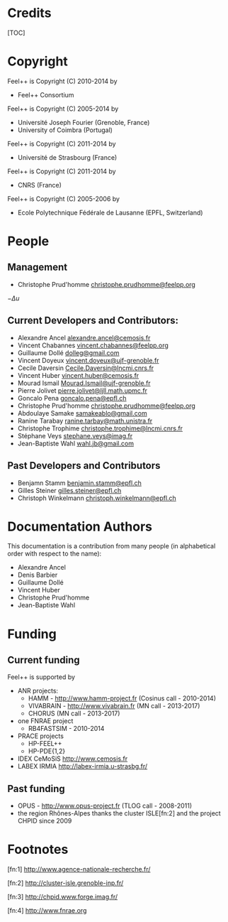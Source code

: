 <!-- -*- mode: markdown -*- -->
Credits
=======

[TOC]

# Copyright

Feel++ is Copyright (C) 2010-2014 by
 - Feel++ Consortium

Feel++ is Copyright (C) 2005-2014 by
 - Université Joseph Fourier (Grenoble, France)
 - University of Coimbra (Portugal)

Feel++ is Copyright (C) 2011-2014 by
 - Université de Strasbourg (France)

Feel++ is Copyright (C) 2011-2014 by
 - CNRS (France)

Feel++ is Copyright (C) 2005-2006 by
 - Ecole Polytechnique Fédérale de Lausanne (EPFL, Switzerland)

# People

## Management

 - Christophe Prud'homme <christophe.prudhomme@feelpp.org>

$-\Delta u$

## Current Developers and Contributors:

 - Alexandre Ancel <alexandre.ancel@cemosis.fr>
 - Vincent Chabannes <vincent.chabannes@feelpp.org>
 - Guillaume Dollé <dolleg@gmail.com>
 - Vincent Doyeux <vincent.doyeux@ujf-grenoble.fr>
 - Cecile Daversin <Cecile.Daversin@lncmi.cnrs.fr>
 - Vincent Huber <vincent.huber@cemosis.fr>
 - Mourad Ismail <Mourad.Ismail@ujf-grenoble.fr>
 - Pierre Jolivet <pierre.jolivet@ljll.math.upmc.fr>
 - Goncalo Pena <goncalo.pena@epfl.ch>
 - Christophe Prud'homme <christophe.prudhomme@feelpp.org>
 - Abdoulaye Samake <samakeablo@gmail.com>
 - Ranine Tarabay <ranine.tarbay@math.unistra.fr>
 - Christophe Trophime <christophe.trophime@lncmi.cnrs.fr>
 - Stéphane Veys <stephane.veys@imag.fr>
 - Jean-Baptiste Wahl <wahl.jb@gmail.com>

## Past Developers and Contributors

 - Benjamn Stamm <benjamin.stamm@epfl.ch>
 - Gilles Steiner <gilles.steiner@epfl.ch>
 - Christoph Winkelmann <christoph.winkelmann@epfl.ch>

# Documentation Authors

This documentation is a contribution from many people (in alphabetical order
with respect to the name):

 - Alexandre Ancel
 - Denis Barbier
 - Guillaume Dollé
 - Vincent Huber
 - Christophe Prud'homme
 - Jean-Baptiste Wahl

# Funding

## Current funding

Feel++ is supported by
 - ANR projects:
   - HAMM - http://www.hamm-project.fr (Cosinus call - 2010-2014)
   - VIVABRAIN - http://www.vivabrain.fr (MN call - 2013-2017)
   - CHORUS (MN call - 2013-2017)
 - one FNRAE project
   - RB4FASTSIM - 2010-2014
 - PRACE projects
   - HP-FEEL++
   - HP-PDE{1,2}
 - IDEX CeMoSiS http://www.cemosis.fr
 - LABEX IRMIA http://labex-irmia.u-strasbg.fr/

## Past funding
 - OPUS - http://www.opus-project.fr (TLOG call - 2008-2011)
 - the region Rhônes-Alpes thanks the cluster ISLE[fn:2] and the project
   CHPID since 2009

# Footnotes

[fn:1] http://www.agence-nationale-recherche.fr/

[fn:2] http://cluster-isle.grenoble-inp.fr/

[fn:3] http://chpid.www.forge.imag.fr/

[fn:4] http://www.fnrae.org
